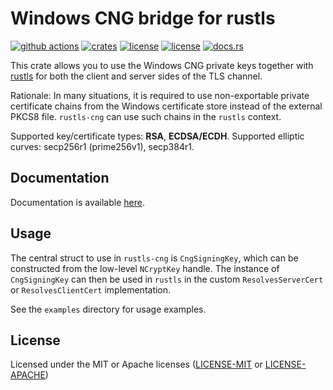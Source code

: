 # Windows CNG bridge for rustls

[![github actions](https://github.com/ancwrd1/rustls-cng/workflows/CI/badge.svg)](https://github.com/rustls/rustls-cng/actions)
[![crates](https://img.shields.io/crates/v/rustls-cng.svg)](https://crates.io/crates/rustls-cng)
[![license](https://img.shields.io/badge/License-MIT-blue.svg)](https://opensource.org/licenses/MIT)
[![license](https://img.shields.io/badge/License-Apache%202.0-blue.svg)](https://opensource.org/licenses/Apache-2.0)
[![docs.rs](https://docs.rs/rustls-cng/badge.svg)](https://docs.rs/rustls-cng)

This crate allows you to use the Windows CNG private keys together with [rustls](https://docs.rs/rustls/latest/rustls)
 for both the client and server sides of the TLS channel.

Rationale: In many situations, it is required to use non-exportable private certificate chains
 from the Windows certificate store instead of the external PKCS8 file.
 `rustls-cng` can use such chains in the `rustls` context.

Supported key/certificate types: **RSA**, **ECDSA/ECDH**. Supported elliptic curves: secp256r1 (prime256v1), secp384r1.

## Documentation

Documentation is available [here](https://rustls.github.io/rustls-cng/doc/rustls_cng).

## Usage

The central struct to use in `rustls-cng` is `CngSigningKey`, which can be constructed
 from the low-level `NCryptKey` handle. The instance of `CngSigningKey` can then be
 used in `rustls` in the custom `ResolvesServerCert` or `ResolvesClientCert` implementation.

See the `examples` directory for usage examples.

## License

Licensed under the MIT or Apache licenses ([LICENSE-MIT](https://opensource.org/licenses/MIT) or [LICENSE-APACHE](https://opensource.org/licenses/Apache-2.0))
